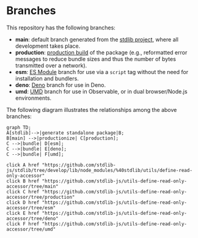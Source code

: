 <!--

@license Apache-2.0

Copyright (c) 2022 The Stdlib Authors.

Licensed under the Apache License, Version 2.0 (the "License");
you may not use this file except in compliance with the License.
You may obtain a copy of the License at

    http://www.apache.org/licenses/LICENSE-2.0

Unless required by applicable law or agreed to in writing, software
distributed under the License is distributed on an "AS IS" BASIS,
WITHOUT WARRANTIES OR CONDITIONS OF ANY KIND, either express or implied.
See the License for the specific language governing permissions and
limitations under the License.

-->

# Branches

This repository has the following branches:

-   **main**: default branch generated from the [stdlib project][stdlib-url], where all development takes place.
-   **production**: [production build][production-url] of the package (e.g., reformatted error messages to reduce bundle sizes and thus the number of bytes transmitted over a network).
-   **esm**: [ES Module][esm-url] branch for use via a `script` tag without the need for installation and bundlers.
-   **deno**: [Deno][deno-url] branch for use in Deno.
-   **umd**: [UMD][umd-url] branch for use in Observable, or in dual browser/Node.js environments.

The following diagram illustrates the relationships among the above branches:

```mermaid
graph TD;
A[stdlib]-->|generate standalone package|B;
B[main] -->|productionize| C[production];
C -->|bundle| D[esm];
C -->|bundle| E[deno];
C -->|bundle| F[umd];

click A href "https://github.com/stdlib-js/stdlib/tree/develop/lib/node_modules/%40stdlib/utils/define-read-only-accessor"
click B href "https://github.com/stdlib-js/utils-define-read-only-accessor/tree/main"
click C href "https://github.com/stdlib-js/utils-define-read-only-accessor/tree/production"
click D href "https://github.com/stdlib-js/utils-define-read-only-accessor/tree/esm"
click E href "https://github.com/stdlib-js/utils-define-read-only-accessor/tree/deno"
click F href "https://github.com/stdlib-js/utils-define-read-only-accessor/tree/umd"
```

[stdlib-url]: https://github.com/stdlib-js/stdlib/tree/develop/lib/node_modules/%40stdlib/utils/define-read-only-accessor
[production-url]: https://github.com/stdlib-js/utils-define-read-only-accessor/tree/production
[deno-url]: https://github.com/stdlib-js/utils-define-read-only-accessor/tree/deno
[umd-url]: https://github.com/stdlib-js/utils-define-read-only-accessor/tree/umd
[esm-url]: https://github.com/stdlib-js/utils-define-read-only-accessor/tree/esm